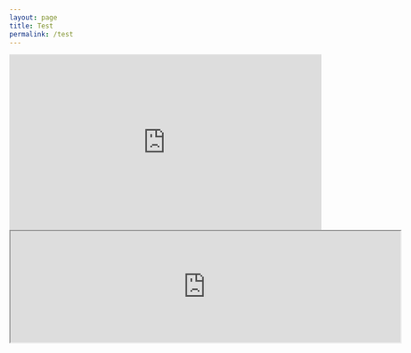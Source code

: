 ```yaml
---
layout: page
title: Test
permalink: /test
---
```

<iframe width="560" height="315" src="https://www.youtube.com/embed/ldU1WohPhIc" frameborder="0" allow="accelerometer; autoplay; clipboard-write; encrypted-media; gyroscope; picture-in-picture" allowfullscreen></iframe>

<iframe width=700 height=200 src="https://www.youtube.com/live_chat?v=ldU1WohPhIc&embed_domain=chaitanya.page"></iframe>